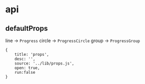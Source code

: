 # api

## defaultProps

line -> `Progress`
circle -> `ProgressCircle`
group -> `ProgressGroup`

````code
{
    title: 'props',
    desc: '',
    source: '../lib/props.js',
    open: true,
    run:false
}
````